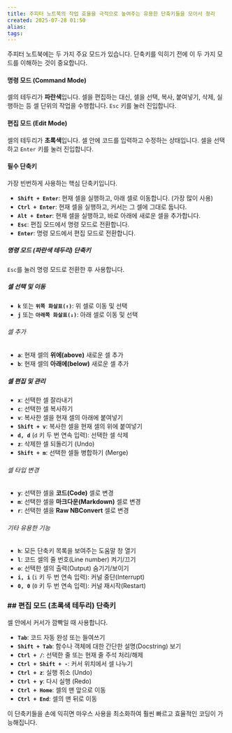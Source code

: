 ```yaml
---
title: 주피터 노트북의 작업 효율을 극적으로 높여주는 유용한 단축키들을 모아서 정리
created: 2025-07-28 01:50
alias:
tags:
---
```

주피터 노트북에는 두 가지 주요 모드가 있습니다. 
단축키를 익히기 전에 이 두 가지 모드를 이해하는 것이 중요합니다.

#### 명령 모드 (Command Mode)
셀의 테두리가 **파란색**입니다. 
셀을 편집하는 대신, 셀을 선택, 복사, 붙여넣기, 삭제, 실행하는 등 셀 단위의 작업을 수행합니다. 
`Esc` 키를 눌러 진입합니다.
    
#### 편집 모드 (Edit Mode)
셀의 테두리가 **초록색**입니다. 
셀 안에 코드를 입력하고 수정하는 상태입니다. 
셀을 선택하고 `Enter` 키를 눌러 진입합니다.
    

#### 필수 단축키

가장 빈번하게 사용하는 핵심 단축키입니다.
- **`Shift + Enter`**: 현재 셀을 실행하고, 아래 셀로 이동합니다. (가장 많이 사용)
- **`Ctrl + Enter`**: 현재 셀을 실행하고, 커서는 그 셀에 그대로 둡니다.
- **`Alt + Enter`**: 현재 셀을 실행하고, 바로 아래에 새로운 셀을 추가합니다.
- **`Esc`**: 편집 모드에서 명령 모드로 전환합니다.
- **`Enter`**: 명령 모드에서 편집 모드로 전환합니다.
    

##### 명령 모드 (파란색 테두리) 단축키
`Esc`를 눌러 명령 모드로 전환한 후 사용합니다.

##### 셀 선택 및 이동
- **`k`** 또는 **`위쪽 화살표(↑)`**: 위 셀로 이동 및 선택
- **`j`** 또는 **`아래쪽 화살표(↓)`**: 아래 셀로 이동 및 선택
    
###### 셀 추가
- **`a`**: 현재 셀의 **위에(above)** 새로운 셀 추가
- **`b`**: 현재 셀의 **아래에(below)** 새로운 셀 추가
    

##### 셀 편집 및 관리
- **`x`**: 선택한 셀 잘라내기
- **`c`**: 선택한 셀 복사하기
- **`v`**: 복사한 셀을 현재 셀의 아래에 붙여넣기
- **`Shift + v`**: 복사한 셀을 현재 셀의 위에 붙여넣기
- **`d, d`** (`d` 키 두 번 연속 입력): 선택한 셀 삭제
- **`z`**: 삭제한 셀 되돌리기 (Undo)
- **`Shift + m`**: 선택한 셀들 병합하기 (Merge)
    
###### 셀 타입 변경
- **`y`**: 선택한 셀을 **코드(Code)** 셀로 변경
- **`m`**: 선택한 셀을 **마크다운(Markdown)** 셀로 변경
- **`r`**: 선택한 셀을 **Raw NBConvert** 셀로 변경
    

###### 기타 유용한 기능
- **`h`**: 모든 단축키 목록을 보여주는 도움말 창 열기
- **`l`**: 코드 셀의 줄 번호(Line number) 켜기/끄기
- **`o`**: 선택한 셀의 출력(Output) 숨기기/보이기
- **`i, i`** (`i` 키 두 번 연속 입력): 커널 중단(Interrupt)
- **`0, 0`** (`0` 키 두 번 연속 입력): 커널 재시작(Restart)
    

### ## 편집 모드 (초록색 테두리) 단축키

셀 안에서 커서가 깜빡일 때 사용합니다.

- **`Tab`**: 코드 자동 완성 또는 들여쓰기
- **`Shift + Tab`**: 함수나 객체에 대한 간단한 설명(Docstring) 보기
- **`Ctrl + /`**: 선택한 줄 또는 현재 줄 주석 처리/해제
- **`Ctrl + Shift + -`**: 커서 위치에서 셀 나누기
- **`Ctrl + z`**: 실행 취소 (Undo)
- **`Ctrl + y`**: 다시 실행 (Redo)
- **`Ctrl + Home`**: 셀의 맨 앞으로 이동
- **`Ctrl + End`**: 셀의 맨 뒤로 이동
    
이 단축키들을 손에 익히면 마우스 사용을 최소화하여 훨씬 빠르고 효율적인 코딩이 가능해집니다.


